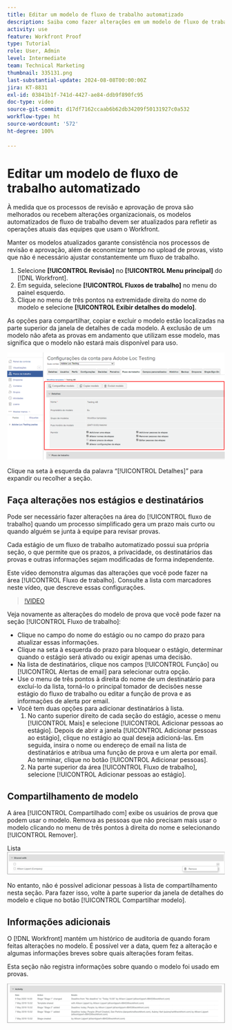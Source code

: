 ```yaml
---
title: Editar um modelo de fluxo de trabalho automatizado
description: Saiba como fazer alterações em um modelo de fluxo de trabalho de revisão automatizado que já exista no  [!DNL  Workfront].
activity: use
feature: Workfront Proof
type: Tutorial
role: User, Admin
level: Intermediate
team: Technical Marketing
thumbnail: 335131.png
last-substantial-update: 2024-08-08T00:00:00Z
jira: KT-8831
exl-id: 03841b1f-741d-4427-ae84-ddb9f890fc95
doc-type: video
source-git-commit: d17df7162ccaab6b62db34209f50131927c0a532
workflow-type: ht
source-wordcount: '572'
ht-degree: 100%

---
```


# Editar um modelo de fluxo de trabalho automatizado

À medida que os processos de revisão e aprovação de prova são melhorados ou recebem alterações organizacionais, os modelos automatizados de fluxo de trabalho devem ser atualizados para refletir as operações atuais das equipes que usam o Workfront.

Manter os modelos atualizados garante consistência nos processos de revisão e aprovação, além de economizar tempo no upload de provas, visto que não é necessário ajustar constantemente um fluxo de trabalho.

1. Selecione **[!UICONTROL Revisão]** no **[!UICONTROL Menu principal]** do [!DNL Workfront].
1. Em seguida, selecione **[!UICONTROL Fluxos de trabalho]** no menu do painel esquerdo.
1. Clique no menu de três pontos na extremidade direita do nome do modelo e selecione **[!UICONTROL Exibir detalhes do modelo]**.

As opções para compartilhar, copiar e excluir o modelo estão localizadas na parte superior da janela de detalhes de cada modelo. A exclusão de um modelo não afeta as provas em andamento que utilizam esse modelo, mas significa que o modelo não estará mais disponível para uso.

![Janela de detalhes do modelo](assets/proof-system-setup-edit-templates-details-area.png)


Clique na seta à esquerda da palavra “[!UICONTROL Detalhes]” para expandir ou recolher a seção.

## Faça alterações nos estágios e destinatários

Pode ser necessário fazer alterações na área do [!UICONTROL fluxo de trabalho] quando um processo simplificado gera um prazo mais curto ou quando alguém se junta à equipe para revisar provas.

Cada estágio de um fluxo de trabalho automatizado possui sua própria seção, o que permite que os prazos, a privacidade, os destinatários das provas e outras informações sejam modificadas de forma independente.

Este vídeo demonstra algumas das alterações que você pode fazer na área [!UICONTROL Fluxo de trabalho]. Consulte a lista com marcadores neste vídeo, que descreve essas configurações.

>[!VIDEO](https://video.tv.adobe.com/v/3432616/?quality=12&learn=on&enablevpops&captions=por_br)

Veja novamente as alterações do modelo de prova que você pode fazer na seção [!UICONTROL Fluxo de trabalho]:

* Clique no campo do nome do estágio ou no campo do prazo para atualizar essas informações.
* Clique na seta à esquerda do prazo para bloquear o estágio, determinar quando o estágio será ativado ou exigir apenas uma decisão.
* Na lista de destinatários, clique nos campos [!UICONTROL Função] ou [!UICONTROL Alertas de email] para selecionar outra opção.
* Use o menu de três pontos à direita do nome de um destinatário para excluí-lo da lista, torná-lo o principal tomador de decisões nesse estágio do fluxo de trabalho ou editar a função de prova e as informações de alerta por email.
* Você tem duas opções para adicionar destinatários à lista.
   1. No canto superior direito de cada seção do estágio, acesse o menu [!UICONTROL Mais] e selecione [!UICONTROL Adicionar pessoas ao estágio]. Depois de abrir a janela [!UICONTROL Adicionar pessoas ao estágio], clique no estágio ao qual deseja adicioná-las. Em seguida, insira o nome ou endereço de email na lista de destinatários e atribua uma função de prova e um alerta por email. Ao terminar, clique no botão [!UICONTROL Adicionar pessoas].
   1. Na parte superior da área [!UICONTROL Fluxo de trabalho], selecione [!UICONTROL Adicionar pessoas ao estágio].

## Compartilhamento de modelo

A área [!UICONTROL Compartilhado com] exibe os usuários de prova que podem usar o modelo. Remova as pessoas que não precisam mais usar o modelo clicando no menu de três pontos à direita do nome e selecionando [!UICONTROL Remover].

Lista ![[!UICONTROL Compartilhado com]](assets/proof-system-setups-edit-template-shared-with.png)

No entanto, não é possível adicionar pessoas à lista de compartilhamento nesta seção. Para fazer isso, volte à parte superior da janela de detalhes do modelo e clique no botão [!UICONTROL Compartilhar modelo].

## Informações adicionais

O [!DNL Workfront] mantém um histórico de auditoria de quando foram feitas alterações no modelo. É possível ver a data, quem fez a alteração e algumas informações breves sobre quais alterações foram feitas.

Esta seção não registra informações sobre quando o modelo foi usado em provas.

![Lista de atividades de prova](assets/proof-system-setups-edit-template-activity.png)
